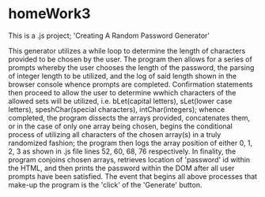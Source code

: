 # homeWork3
This is a .js project; 'Creating A Random Password Generator'

This generator utilizes a while loop to determine the length of characters provided to be chosen by the user. The program then allows for a series of prompts whereby the user chooses the length of the password, the parsing of integer length to be utilized, and the log of said length shown in the browser console whence prompts are completed. Confirmation statements then proceed to allow the user to determine wwhich characters of the allowed sets will be utilized, i.e. bLet(capital letters), sLet(lower case letters), speshChar(special characters), intChar(integers); whence completed, the program dissects the arrays provided, concatenates them, or in the case of only one array being chosen, begins the conditional process of utilizing all characters of the chosen array(s) in a truly randomized fashion; the program then logs the array position of either 0, 1, 2, 3 as shown in .js file lines 52, 60, 68, 76 respectively. In finality, the program conjoins chosen arrays, retrieves location of 'password' id within the HTML, and then prints the password within the DOM after all user prompts have been satisfied. The event that begins all above processes that make-up the program is the 'click' of the 'Generate' button.